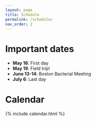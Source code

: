 ```yaml
---
layout: page
title: Schedule
permalink: /schedule/
nav_order: 2
---
```


# Important dates
- **May 16**: First day
- **May 19**: Field trip!
- **June 13-14**: Boston Bacterial Meeting
- **July 6**: Last day




# Calendar

{% include calendar.html %}